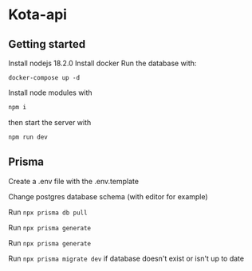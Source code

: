 # Kota-api

## Getting started

Install nodejs 18.2.0
Install docker
Run the database with:

```
docker-compose up -d
```

Install node modules with

```bash
npm i
```

then start the server with 

```bash
npm run dev
```

## Prisma

Create a .env file with the .env.template

Change postgres database schema (with editor for example)

Run `npx prisma db pull`

Run `npx prisma generate`

Run `npx prisma generate`

Run `npx prisma migrate dev` if database doesn't exist or isn't up to date